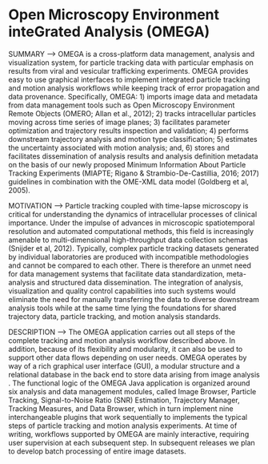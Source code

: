 Open Microscopy Environment inteGrated Analysis (OMEGA)
=====
SUMMARY -->
OMEGA is a cross-platform data management, analysis and visualization system, for particle tracking data with particular emphasis on results from viral and vesicular trafficking experiments. OMEGA provides easy to use graphical interfaces to implement integrated particle tracking and motion analysis workflows while keeping track of error propagation and data provenance. Specifically, OMEGA: 1) imports image data and metadata from data management tools such as Open Microscopy Environment Remote Objects (OMERO; Allan et al., 2012); 2) tracks intracellular particles moving across time series of image planes; 3) facilitates parameter optimization and trajectory results inspection and validation; 4) performs downstream trajectory analysis and motion type classification; 5) estimates the uncertainty associated with motion analysis; and, 6) stores and facilitates dissemination of analysis results and analysis definition metadata on the basis of our newly proposed Minimum Information About Particle Tracking Experiments (MIAPTE; Rigano & Strambio-De-Castillia, 2016; 2017) guidelines in combination with the OME-XML data model (Goldberg et al, 2005).

MOTIVATION -->
Particle tracking coupled with time-lapse microscopy is critical for understanding the dynamics of intracellular processes of clinical importance. Under the impulse of advances in microscopic spatiotemporal resolution and automated computational methods, this field is increasingly amenable to multi-dimensional high-throughput data collection schemas (Snijder et al, 2012). Typically, complex particle tracking datasets generated by individual laboratories are produced with incompatible methodologies and cannot be compared to each other. There is therefore an unmet need for data management systems that facilitate data standardization, meta-analysis and structured data dissemination. The integration of analysis, visualization and quality control capabilities into such systems would eliminate the need for manually transferring the data to diverse downstream analysis tools while at the same time lying the foundations for shared trajectory data, particle tracking, and motion analysis standards.

DESCRIPTION -->
The OMEGA application carries out all steps of the complete tracking and motion analysis workflow described above. In addition, because of its flexibility and modularity, it can also be used to support other data flows depending on user needs. OMEGA operates by way of a rich graphical user interface (GUI), a modular structure and a relational database in the back end to store data arising from image analysis . The functional logic of the OMEGA Java application is organized around six analysis and data management modules, called Image Browser, Particle Tracking, Signal-to-Noise Ratio (SNR) Estimation, Trajectory Manager, Tracking Measures, and Data Browser, which in turn implement nine interchangeable plugins that work sequentially to implements the typical steps of particle tracking and motion analysis experiments. At time of writing, workflows supported by OMEGA are mainly interactive, requiring user supervision at each subsequent step. In subsequent releases we plan to develop batch processing of entire image datasets. 

